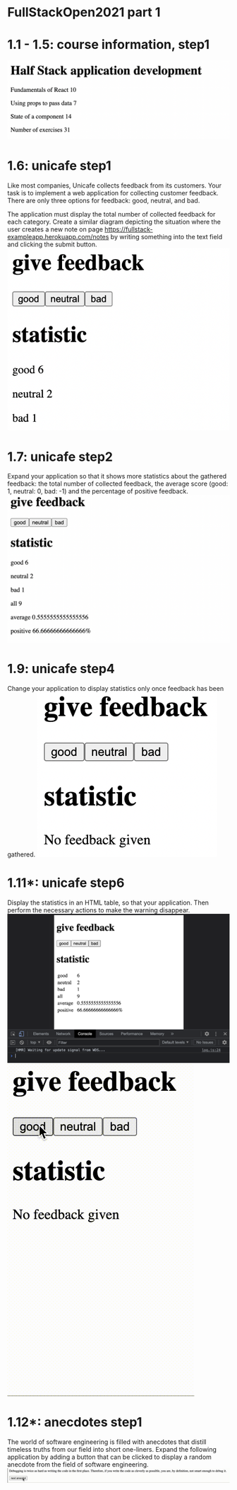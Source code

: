 # FullStackOpen2021 part 1
# 1.1 - 1.5: course information, step1
![GitHub Logo](https://raw.githubusercontent.com/6hanel/fullstackopen/main/part1/1.5%20courseinfo/Screenshot%202021-10-20%20at%203.06.22%20PM.png)

# 1.6: unicafe step1
Like most companies, Unicafe collects feedback from its customers. Your task is to implement a web application for collecting customer feedback. There are only three options for feedback: good, neutral, and bad.

The application must display the total number of collected feedback for each category. Create a similar diagram depicting the situation where the user creates a new note on page https://fullstack-exampleapp.herokuapp.com/notes by writing something into the text field and clicking the submit button.
![GitHub Logo](https://raw.githubusercontent.com/6hanel/fullstackopen/main/part1/1.6%20unicafe/Screenshot%202021-10-20%20at%203.05.52%20PM.png)

# 1.7: unicafe step2
Expand your application so that it shows more statistics about the gathered feedback: the total number of collected feedback, the average score (good: 1, neutral: 0, bad: -1) and the percentage of positive feedback.
![GitHub Logo](https://raw.githubusercontent.com/6hanel/fullstackopen/main/part1/1.8%20unicafe/Screenshot%202021-10-20%20at%203.04.33%20PM.png)

# 1.9: unicafe step4
Change your application to display statistics only once feedback has been gathered.
![GitHub Logo](https://raw.githubusercontent.com/6hanel/fullstackopen/main/part1/1.9%20unicafe/Screenshot%202021-10-23%20at%203.20.51%20PM.png)

# 1.11*: unicafe step6
Display the statistics in an HTML table, so that your application. Then perform the necessary actions to make the warning disappear.
![GitHub Logo](https://raw.githubusercontent.com/6hanel/fullstackopen/main/part1/1.11%20unicafe/Screenshot%202021-10-20%20at%203.03.35%20PM.png)
![GitHub Logo](https://raw.githubusercontent.com/6hanel/fullstackopen/main/part1/1.9%20unicafe/Screen-Recording-2021-10-23-at-3.18.35-PM.gif)

# 1.12*: anecdotes step1
The world of software engineering is filled with anecdotes that distill timeless truths from our field into short one-liners.
Expand the following application by adding a button that can be clicked to display a random anecdote from the field of software engineering.
![GitHub Logo](https://raw.githubusercontent.com/6hanel/fullstackopen/main/part1/1.12%20anecdotes/Screen-Recording-2021-10-21-at-11.47.02-AM.gif)

